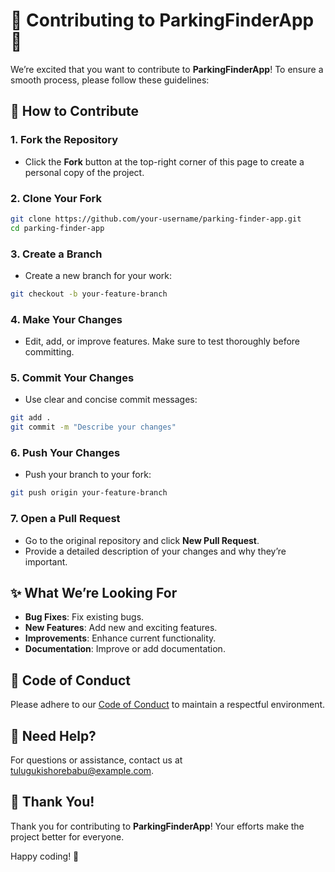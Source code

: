 # 🤝 Contributing to ParkingFinderApp 🚗

We’re excited that you want to contribute to **ParkingFinderApp**! To ensure a smooth process, please follow these guidelines:

## 🚀 How to Contribute

### 1. Fork the Repository
   - Click the **Fork** button at the top-right corner of this page to create a personal copy of the project.

### 2. Clone Your Fork
   ```bash
   git clone https://github.com/your-username/parking-finder-app.git
   cd parking-finder-app
   ```

### 3. Create a Branch
   - Create a new branch for your work:
   ```bash
   git checkout -b your-feature-branch
   ```

### 4. Make Your Changes
   - Edit, add, or improve features. Make sure to test thoroughly before committing.

### 5. Commit Your Changes
   - Use clear and concise commit messages:
   ```bash
   git add .
   git commit -m "Describe your changes"
   ```

### 6. Push Your Changes
   - Push your branch to your fork:
   ```bash
   git push origin your-feature-branch
   ```

### 7. Open a Pull Request
   - Go to the original repository and click **New Pull Request**.
   - Provide a detailed description of your changes and why they’re important.

## ✨ What We’re Looking For
- **Bug Fixes**: Fix existing bugs.
- **New Features**: Add new and exciting features.
- **Improvements**: Enhance current functionality.
- **Documentation**: Improve or add documentation.

## 📝 Code of Conduct
Please adhere to our [Code of Conduct](CODE_OF_CONDUCT.md) to maintain a respectful environment.

## 💬 Need Help?
For questions or assistance, contact us at [tulugukishorebabu@example.com](mailto:tulugukishorebabu@example.com).

## 🚀 Thank You!
Thank you for contributing to **ParkingFinderApp**! Your efforts make the project better for everyone.

Happy coding! 🎉
